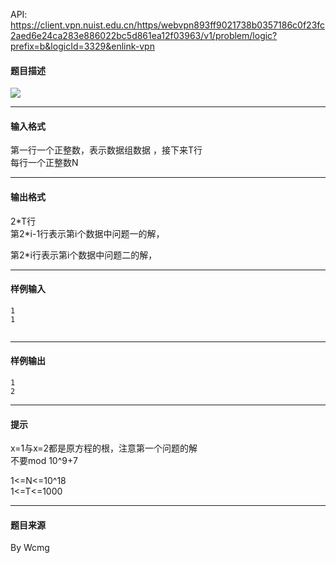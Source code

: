 API: https://client.vpn.nuist.edu.cn/https/webvpn893ff9021738b0357186c0f23fc2aed6e24ca283e886022bc5d861ea12f03963/v1/problem/logic?prefix=b&logicId=3329&enlink-vpn

#### 题目描述

![](../file/3329_0.jpg)

---

#### 输入格式

第一行一个正整数，表示数据组数据 ，接下来T行  
每行一个正整数N

---

#### 输出格式

2\*T行  
第2\*i-1行表示第i个数据中问题一的解，

第2\*i行表示第i个数据中问题二的解，

---

#### 样例输入
```
1
1


```

---

#### 样例输出
```
1
2

```

---

#### 提示

  
x=1与x=2都是原方程的根，注意第一个问题的解  
不要mod 10^9+7

1<=N<=10^18  
1<=T<=1000  

---

#### 题目来源

By Wcmg